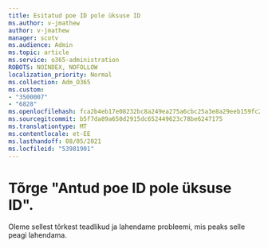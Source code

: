 ```yaml
---
title: Esitatud poe ID pole üksuse ID
ms.author: v-jmathew
author: v-jmathew
manager: scotv
ms.audience: Admin
ms.topic: article
ms.service: o365-administration
ROBOTS: NOINDEX, NOFOLLOW
localization_priority: Normal
ms.collection: Adm_O365
ms.custom:
- "3500007"
- "6828"
ms.openlocfilehash: fca2b4eb17e08232bc8a249ea275a6cbc25a3e8a29eeb159fc25f623d4f24390
ms.sourcegitcommit: b5f7da89a650d2915dc652449623c78be6247175
ms.translationtype: MT
ms.contentlocale: et-EE
ms.lasthandoff: 08/05/2021
ms.locfileid: "53981901"
---
```

# <a name="the-store-id-provided-isnt-an-id-of-an-item-error"></a>Tõrge "Antud poe ID pole üksuse ID".

Oleme sellest tõrkest teadlikud ja lahendame probleemi, mis peaks selle peagi lahendama.
